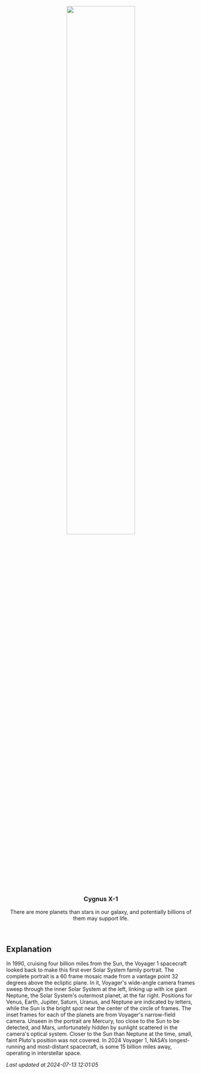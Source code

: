<p align='center'>
    <img src='https://apod.nasa.gov/apod/image/2407/ssportrait_vg1.jpg' width='60%' />
    <h3 align="center">Cygnus X-1</h3>
    <p align="center">There are more planets than stars in our galaxy, and potentially billions of them may support life.</p>
</p>
<br/>

Explanation
--
In 1990, cruising four billion miles from the Sun, the Voyager 1 spacecraft looked back to make this first ever Solar System family portrait. The complete portrait is a 60 frame mosaic made from a vantage point 32 degrees above the ecliptic plane. In it, Voyager's wide-angle camera frames sweep through the inner Solar System at the left, linking up with ice giant Neptune, the Solar System's outermost planet, at the far right. Positions for Venus, Earth, Jupiter, Saturn, Uranus, and Neptune are indicated by letters, while the Sun is the bright spot near the center of the circle of frames. The inset frames for each of the planets are from Voyager's narrow-field camera. Unseen in the portrait are Mercury, too close to the Sun to be detected, and Mars, unfortunately hidden by sunlight scattered in the camera's optical system. Closer to the Sun than Neptune at the time, small, faint Pluto's position was not covered. In 2024 Voyager 1, NASA’s longest-running and most-distant spacecraft, is some 15 billion miles away, operating in interstellar space.


*Last updated at 2024-07-13 12:01:05*
